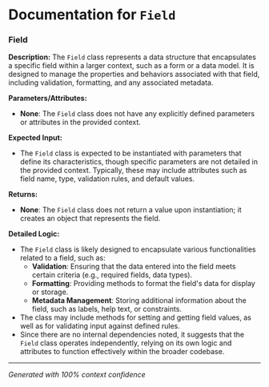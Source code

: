 # Documentation for `Field`

### Field

**Description:**
The `Field` class represents a data structure that encapsulates a specific field within a larger context, such as a form or a data model. It is designed to manage the properties and behaviors associated with that field, including validation, formatting, and any associated metadata.

**Parameters/Attributes:**
- **None**: The `Field` class does not have any explicitly defined parameters or attributes in the provided context.

**Expected Input:**
- The `Field` class is expected to be instantiated with parameters that define its characteristics, though specific parameters are not detailed in the provided context. Typically, these may include attributes such as field name, type, validation rules, and default values.

**Returns:**
- **None**: The `Field` class does not return a value upon instantiation; it creates an object that represents the field.

**Detailed Logic:**
- The `Field` class is likely designed to encapsulate various functionalities related to a field, such as:
  - **Validation**: Ensuring that the data entered into the field meets certain criteria (e.g., required fields, data types).
  - **Formatting**: Providing methods to format the field's data for display or storage.
  - **Metadata Management**: Storing additional information about the field, such as labels, help text, or constraints.
- The class may include methods for setting and getting field values, as well as for validating input against defined rules.
- Since there are no internal dependencies noted, it suggests that the `Field` class operates independently, relying on its own logic and attributes to function effectively within the broader codebase.

---
*Generated with 100% context confidence*
